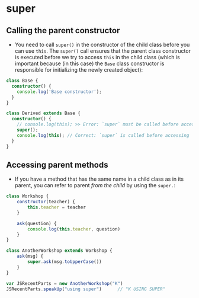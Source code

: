 # super
## Calling the parent constructor
- You need to call `super()` in the constructor of the child class before you can use `this`. The `super()` call ensures that the parent class constructor is executed before we try to access `this` in the child class (which is important because (in this case) the `Base` class constructor is responsible for initializing the newly created object):
```ts
class Base {
  constructor() {
    console.log('Base constructor');
  }
}

class Derived extends Base {
  constructor() {
    // console.log(this); >> Error: `super` must be called before accessing `this` in the constructor of a derived class.
    super();
    console.log(this); // Correct: `super` is called before accessing `this`.
  }
}
```

## Accessing parent methods
- If you have a method that has the same name in a child class as in its parent, you can refer to parent *from the child* by using the `super.`:
```javascript
class Workshop {
    constructor(teacher) {
        this.teacher = teacher
    }

    ask(question) {
        console.log(this.teacher, question)
    }  
}

class AnotherWorkshop extends Workshop {
    ask(msg) {
        super.ask(msg.toUpperCase())
    }
}

var JSRecentParts = new AnotherWorkshop("K")
JSRecentParts.speakUp("using super")      // "K USING SUPER"
```
